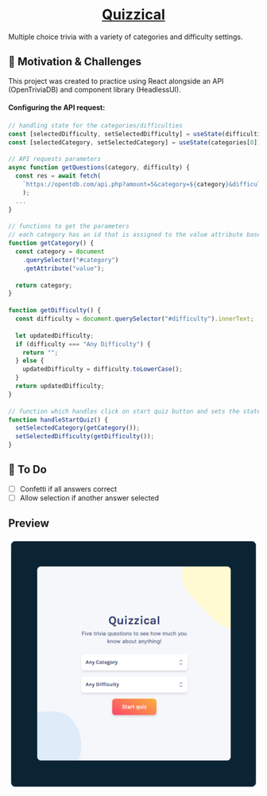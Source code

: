 # <div align="center"><center>[Quizzical](https://quizzical-ten.vercel.app/)</div>
Multiple choice trivia with a variety of categories and difficulty settings.

## 🏃 Motivation & Challenges
This project was created to practice using React alongside an API (OpenTriviaDB) and component library (HeadlessUI).

#### Configuring the API request:
```javascript
// handling state for the categories/difficulties
const [selectedDifficulty, setSelectedDifficulty] = useState(difficulties[0]);
const [selectedCategory, setSelectedCategory] = useState(categories[0]);

// API requests parameters
async function getQuestions(category, difficulty) {
  const res = await fetch(
    `https://opentdb.com/api.php?amount=5&category=${category}&difficulty=${difficulty}&type=multiple`
    );
  ...
}

// functions to get the parameters
// each category has an id that is assigned to the value attribute based on the dropdown option
function getCategory() {
  const category = document
    .querySelector("#category")
    .getAttribute("value");

  return category;
}

function getDifficulty() {
  const difficulty = document.querySelector("#difficulty").innerText;

  let updatedDifficulty;
  if (difficulty === "Any Difficulty") {
    return "";
  } else {
    updatedDifficulty = difficulty.toLowerCase();
  }
  return updatedDifficulty;
}

// function which handles click on start quiz button and sets the state to value of the functions
function handleStartQuiz() {
  setSelectedCategory(getCategory());
  setSelectedDifficulty(getDifficulty());
}

```

## 🚧 To Do
- [ ] Confetti if all answers correct
- [ ] Allow selection if another answer selected

Preview
---
![project preview](preview.png)
